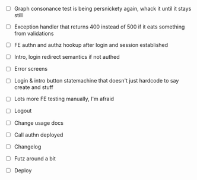 - [ ] Graph consonance test is being persnickety again, whack it until it stays still
- [ ] Exception handler that returns 400 instead of 500 if it eats something from validations
- [ ] FE authn and authz hookup after login and session established
- [ ] Intro, login redirect semantics if not authed
- [ ] Error screens
- [ ] Login & intro button statemachine that doesn't just hardcode to say create and stuff
- [ ] Lots more FE testing manually, I'm afraid
- [ ] Logout
- [ ] Change usage docs
- [ ] Call authn deployed

- [ ] Changelog
- [ ] Futz around a bit
- [ ] Deploy
